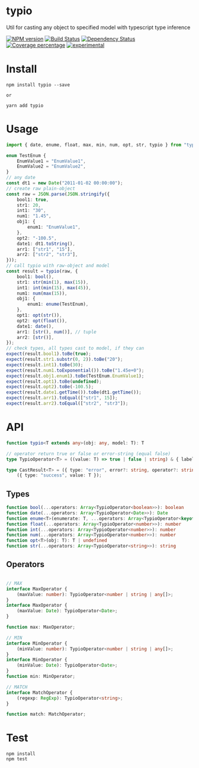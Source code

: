 # typio

Util for casting any object to specified model with typescript type inference

[![NPM version][npm-image]][npm-url] [![Build Status][travis-image]][travis-url] [![Dependency Status][daviddm-image]][daviddm-url] [![Coverage percentage][coveralls-image]][coveralls-url]
[![experimental](http://badges.github.io/stability-badges/dist/experimental.svg)](http://github.com/badges/stability-badges)

# Install

    npm install typio --save

    or 

    yarn add typio

# Usage

```typescript
import { date, enume, float, max, min, num, opt, str, typio } from "typio";

enum TestEnum {
    EnumValue1 = "EnumValue1",
    EnumValue2 = "EnumValue2",
}
// any date
const dt1 = new Date("2011-01-02 00:00:00");
// create raw plain-object
const raw = JSON.parse(JSON.stringify({
    bool1: true,
    str1: 20,
    int1: "30",
    num1: "1.45",
    obj1: {
        enum1: "EnumValue1",
    },
    opt2: "-100.5",
    date1: dt1.toString(),
    arr1: ["str1", "15"],
    arr2: ["str2", "str3"],
}));
// call typio with raw-object and model
const result = typio(raw, {
    bool1: bool(),
    str1: str(min(1), max(15)),
    int1: int(min(15), max(45)),
    num1: num(max(15)),
    obj1: {
        enum1: enume(TestEnum),
    },
    opt1: opt(str()),
    opt2: opt(float()),
    date1: date(),
    arr1: [str(), num()], // tuple
    arr2: [str()],
});
// check types, all types cast to model, if they can
expect(result.bool1).toBe(true);
expect(result.str1.substr(0, 2)).toBe("20");
expect(result.int1).toBe(30);
expect(result.num1.toExponential()).toBe("1.45e+0");
expect(result.obj1.enum1).toBe(TestEnum.EnumValue1);
expect(result.opt1).toBe(undefined);
expect(result.opt2).toBe(-100.5);
expect(result.date1.getTime()).toBe(dt1.getTime());
expect(result.arr1).toEqual(["str1", 15]);
expect(result.arr2).toEqual(["str2", "str3"]);

```

# API

```typescript
function typio<T extends any>(obj: any, model: T): T

// operator return true or false or error-string (equal false)
type TypioOperator<T> = ((value: T) => true | false | string) & { label: string };

type CastResult<T> = ({ type: "error", error?: string, operator?: string, value: T }) |
    ({ type: "success", value: T });
```

## Types

```typescript
function bool(...operators: Array<TypioOperator<boolean>>): boolean
function date(...operators: Array<TypioOperator<Date>>): Date
function enume<T>(enumerate: T, ...operators: Array<TypioOperator<keyof T>>): T[keyof T]
function float(...operators: Array<TypioOperator<number>>): number
function int(...operators: Array<TypioOperator<number>>): number
function num(...operators: Array<TypioOperator<number>>): number
function opt<T>(obj: T): T | undefined
function str(...operators: Array<TypioOperator<string>>): string
```

## Operators

```typescript

// MAX
interface MaxOperator {
    (maxValue: number): TypioOperator<number | string | any[]>;
}
interface MaxOperator {
    (maxValue: Date): TypioOperator<Date>;
}

function max: MaxOperator;

// MIN
interface MinOperator {
    (minValue: number): TypioOperator<number | string | any[]>;
}
interface MinOperator {
    (minValue: Date): TypioOperator<Date>;
}
function min: MinOperator;

// MATCH
interface MatchOperator {
    (regexp: RegExp): TypioOperator<string>;
}

function match: MatchOperator;
```

# Test

    npm install
    npm test

[npm-image]: https://badge.fury.io/js/typio.svg
[npm-url]: https://npmjs.org/package/typio
[travis-image]: https://travis-ci.org/arvitaly/typio.svg?branch=master
[travis-url]: https://travis-ci.org/arvitaly/typio
[daviddm-image]: https://david-dm.org/arvitaly/typio.svg?theme=shields.io
[daviddm-url]: https://david-dm.org/arvitaly/typio
[coveralls-image]: https://coveralls.io/repos/arvitaly/typio/badge.svg
[coveralls-url]: https://coveralls.io/r/arvitaly/typio